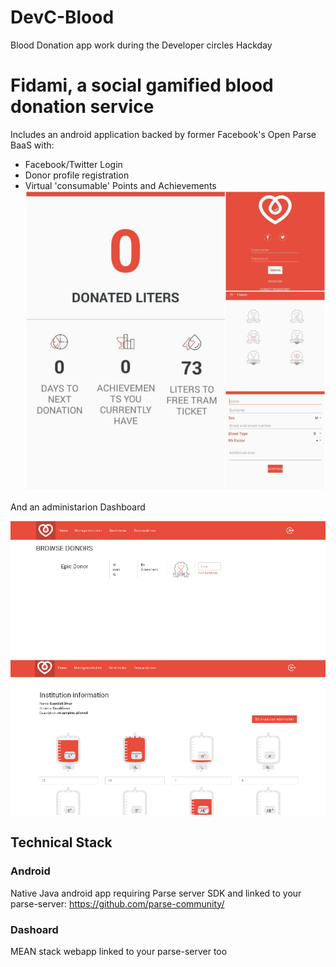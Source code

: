 # DevC-Blood
Blood Donation app work during the Developer circles Hackday

# Fidami, a social gamified blood donation service

Includes an android application backed by former Facebook's Open Parse BaaS with:
* Facebook/Twitter Login
* Donor profile registration
* Virtual 'consumable' Points and Achievements
![alt text](https://github.com/Guendeli/DevC-Blood/blob/master/AndroidStuff.jpg "Android app")

And an administarion Dashboard 

![alt text](https://github.com/Guendeli/DevC-Blood/blob/master/Dashboard1.png "Dashboard")
![alt text](https://github.com/Guendeli/DevC-Blood/blob/master/Dashboard2.png "Dashboard")

## Technical Stack
 ### Android
Native Java android app requiring Parse server SDK and linked to your parse-server: https://github.com/parse-community/

 ### Dashoard
MEAN stack webapp linked to your parse-server too
